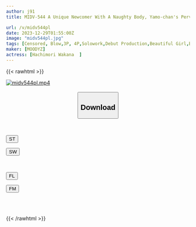 ```yaml
---
author: j91
title: MIDV-544 A Unique Newcomer With A Naughty Body, Yamo-chan's Perverted Legend Begins In Her AV Debut! ! Yamori Wakana

url: /v/midv544pl
date: 2023-12-29T01:55:00Z
image: "midv544pl.jpg"
tags: [Censored, Blow,3P, 4P,Solowork,Debut Production,Beautiful Girl,Breasts	]
maker: [MOODYZ]
actress: [Hachimori Wakana  ]
---
```



{{< rawhtml >}}

<div class="video" data-videoid="oWpVqprVopcJkyz">
    <a href="javascript:;">
        <img src="/v/midv544pl/midv544pl.jpg" width="WIDTH" height="HEIGHT" alt="midv544pl.mp4" loading="lazy">
    </a>
</div>

<script type="text/javascript" src="https://j91.asia/asset/on-demand-st.js"></script>

<br>
  <link rel="stylesheet" href="https://j91.asia/asset/bs5.css">
  
  <center>
  <button class="btn btn-primary" type="button" data-bs-toggle="collapse" data-bs-target=".multi-collapse" aria-expanded="false" aria-controls="multiCollapseExample1 multiCollapseExample2"><h2>Download</h2></button></center>
</p>
<div class="row">
  <div class="col">
    <div class="collapse multi-collapse" id="multiCollapseExample1">
      <div class="card card-body">
	      	      <br>
<div class="buttons">  
<p><a href="https://streamtape.to/v/oWpVqprVopcJkyz" target="_blank"><button class="btn-hover color-3"><i class="fa fa-download"></i> ST</button></a></p>
<p><a href="https://flaswish.com/d6p609lffex5" target="_blank"><button class="btn-hover color-2"><i class="fa fa-download"></i> SW</button></a></p></div>
    </div>
  </div>
</div>
  <div class="col">
    <div class="collapse multi-collapse" id="multiCollapseExample2">
      <div class="card card-body">
	      <br>
<div class="buttons">
<p><a href="javascript:;" target="_blank"><button class="btn-hover color-9"><i class="fa fa-download"></i> FL</button></a></p>
<p><a href="javascript:;" target="_blank"><button class="btn-hover color-8"><i class="fa fa-download"></i> FM</button></a></p></div>
<br><br>
      </div>
    </div>
  </div>
</div>

{{< /rawhtml >}}